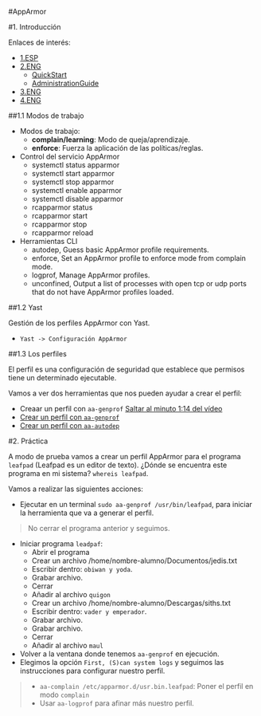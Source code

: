

#AppArmor



#1. Introducción

Enlaces de interés:
* [1.ESP](http://guidalinux.altervista.org/suselinux-manual_es-10.1-10/bx5bmky.html)
* [2.ENG](https://www.suse.com/documentation/apparmor/)
    * [QuickStart](https://www.suse.com/documentation/apparmor/book_opensuse_aaquick21_start/data/article_book_book_opensuse_aaquick_start.html)
    * [AdministrationGuide](https://www.suse.com/documentation/apparmor/book_apparmor21_admin/data/book_apparmor_admin.html)
* [3.ENG](https://en.opensuse.org/SDB:AppArmor_geeks)
* [4.ENG](http://wiki.apparmor.net/index.php/Main_Page)

##1.1 Modos de trabajo

* Modos de trabajo:
    * **complain/learning**: Modo de queja/aprendizaje.
    * **enforce**: Fuerza la aplicación de las políticas/reglas.
* Control del servicio AppArmor
    * systemctl status apparmor
    * systemctl start apparmor
    * systemctl stop apparmor
    * systemctl enable apparmor
    * systemctl disable apparmor
    * rcapparmor status 
    * rcapparmor start
    * rcapparmor stop
    * rcapparmor reload
* Herramientas CLI
    * autodep, Guess basic AppArmor profile requirements. 
    * enforce, Set an AppArmor profile to enforce mode from complain mode.
    * logprof, Manage AppArmor profiles.
    * unconfined, Output a list of processes with open tcp or udp ports that do not have AppArmor profiles loaded. 

##1.2 Yast

Gestión de los perfiles AppArmor con Yast.
* `Yast -> Configuración AppArmor`

##1.3 Los perfiles

El perfil es una configuración de seguridad que establece que permisos tiene un determinado ejecutable.

Vamos a ver dos herramientas que nos pueden ayudar a crear el perfil:
* Creaar un perfil con `aa-genprof` [Saltar al minuto 1:14 del vídeo](https://www.youtube.com/watch?v=2x8_76rFcM4) 
* [Crear un perfil con `aa-genprof`](http://wiki.apparmor.net/index.php/Profiling_with_tools)
* [Crear un perfil con `aa-autodep`](https://www.digitalocean.com/community/tutorials/how-to-create-an-apparmor-profile-for-nginx-on-ubuntu-14-04)

#2. Práctica

A modo de prueba vamos a crear un perfil AppArmor para el programa `leafpad` (Leafpad es un
editor de texto). ¿Dónde se encuentra este programa en mi sistema? `whereis leafpad`.

Vamos a realizar las siguientes acciones:
* Ejecutar en un terminal `sudo aa-genprof /usr/bin/leafpad`, para iniciar la herramienta que va a generar el perfil.
> No cerrar el programa anterior y seguimos.
* Iniciar programa `leadpaf`:
    * Abrir el programa
    * Crear un archivo /home/nombre-alumno/Documentos/jedis.txt
    * Escribir dentro: `obiwan y yoda`.
    * Grabar archivo.
    * Cerrar
    * Añadir al archivo `quigon`
    * Crear un archivo /home/nombre-alumno/Descargas/siths.txt
    * Escribir dentro: `vader y emperador`.
    * Grabar archivo.
    * Grabar archivo.
    * Cerrar
    * Añadir al archivo `maul`
* Volver a la ventana donde tenemos `aa-genprof` en ejecución.
* Elegimos la opción `First, (S)can system logs` y seguimos las instrucciones para configurar nuestro perfil.

> *  `aa-complain /etc/apparmor.d/usr.bin.leafpad`: Poner el perfil en modo `complain`
> * Usar `aa-logprof` para afinar más nuestro perfil.

